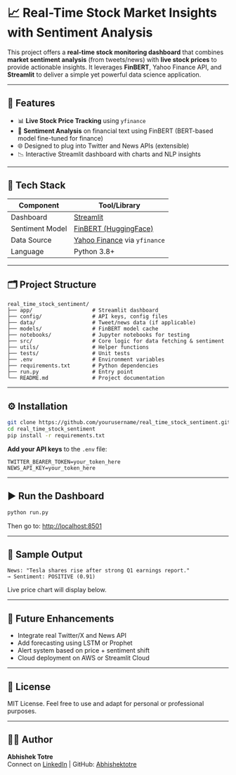 # 📈 Real-Time Stock Market Insights with Sentiment Analysis

This project offers a **real-time stock monitoring dashboard** that combines **market sentiment analysis** (from tweets/news) with **live stock prices** to provide actionable insights. It leverages **FinBERT**, Yahoo Finance API, and **Streamlit** to deliver a simple yet powerful data science application.

---

## 🚀 Features

- 📊 **Live Stock Price Tracking** using `yfinance`
- 🧠 **Sentiment Analysis** on financial text using FinBERT (BERT-based model fine-tuned for finance)
- 🌐 Designed to plug into Twitter and News APIs (extensible)
- 📉 Interactive Streamlit dashboard with charts and NLP insights

---

## 🔧 Tech Stack

| Component         | Tool/Library                     |
|------------------|----------------------------------|
| Dashboard         | [Streamlit](https://streamlit.io) |
| Sentiment Model   | [FinBERT (HuggingFace)](https://huggingface.co/ProsusAI/finbert) |
| Data Source       | [Yahoo Finance](https://finance.yahoo.com) via `yfinance` |
| Language          | Python 3.8+                      |

---

## 🗂️ Project Structure

```
real_time_stock_sentiment/
├── app/                   # Streamlit dashboard
├── config/                # API keys, config files
├── data/                  # Tweet/news data (if applicable)
├── models/                # FinBERT model cache
├── notebooks/             # Jupyter notebooks for testing
├── src/                   # Core logic for data fetching & sentiment
├── utils/                 # Helper functions
├── tests/                 # Unit tests
├── .env                   # Environment variables
├── requirements.txt       # Python dependencies
├── run.py                 # Entry point
└── README.md              # Project documentation
```

---

## ⚙️ Installation

```bash
git clone https://github.com/yourusername/real_time_stock_sentiment.git
cd real_time_stock_sentiment
pip install -r requirements.txt
```

**Add your API keys** to the `.env` file:
```
TWITTER_BEARER_TOKEN=your_token_here
NEWS_API_KEY=your_token_here
```

---

## ▶️ Run the Dashboard

```bash
python run.py
```

Then go to: [http://localhost:8501](http://localhost:8501)

---

## 🧪 Sample Output

```
News: "Tesla shares rise after strong Q1 earnings report."
→ Sentiment: POSITIVE (0.91)
```

Live price chart will display below.

---

## 🧱 Future Enhancements

- Integrate real Twitter/X and News API
- Add forecasting using LSTM or Prophet
- Alert system based on price + sentiment shift
- Cloud deployment on AWS or Streamlit Cloud

---

## 📌 License

MIT License. Feel free to use and adapt for personal or professional purposes.

---

## 👨‍💻 Author

**Abhishek Totre**  
Connect on [LinkedIn](https://www.linkedin.com/in/abhishektotre981/) | GitHub: [Abhishektotre](https://github.com/abhishektotre)
